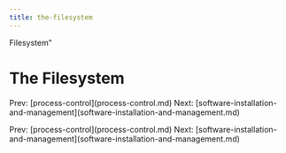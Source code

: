 ```yaml
---
title: the-filesystem
---
```


Filesystem\"

# The Filesystem

Prev: \[process-control](process-control.md) Next:
\[software-installation-and-management](software-installation-and-management.md)

Prev: \[process-control](process-control.md) Next:
\[software-installation-and-management](software-installation-and-management.md)
